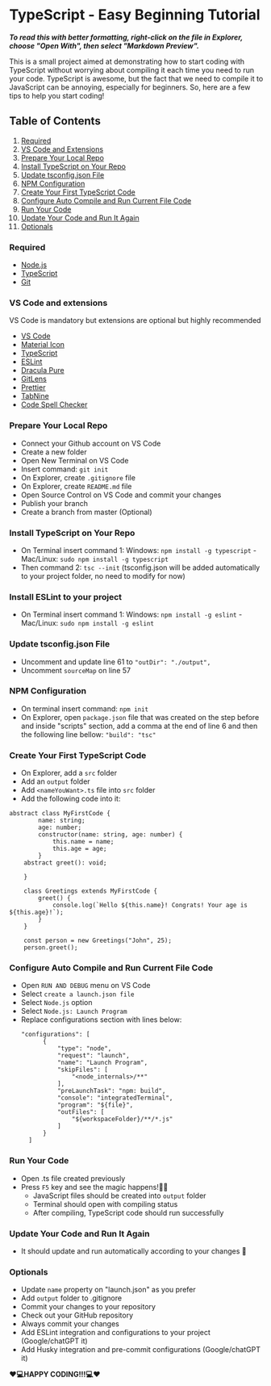 # TypeScript - Easy Beginning Tutorial

***To read this with better formatting, right-click on the file in Explorer, choose "Open With", then select "Markdown Preview".***

This is a small project aimed at demonstrating how to start coding with TypeScript without worrying about compiling it each time you need to run your code. TypeScript is awesome, but the fact that we need to compile it to JavaScript can be annoying, especially for beginners. So, here are a few tips to help you start coding!

## Table of Contents
1. [Required](#required)
2. [VS Code and Extensions](#vs-code-and-extensions)
3. [Prepare Your Local Repo](#prepare-your-local-repo)
4. [Install TypeScript on Your Repo](#install-typescript-on-your-repo)
5. [Update tsconfig.json File](#update-tsconfigjson-file)
6. [NPM Configuration](#npm-configuration)
7. [Create Your First TypeScript Code](#create-your-first-typescript-code)
8. [Configure Auto Compile and Run Current File Code](#configure-auto-compile-and-run-current-file-code)
9. [Run Your Code](#run-your-code)
10. [Update Your Code and Run It Again](#update-your-code-and-run-it-again)
11. [Optionals](#optionals)

### Required
- [Node.js](https://nodejs.org/en/download/current)
- [TypeScript](https://www.typescriptlang.org/download)
- [Git](https://git-scm.com/downloads)

### VS Code and extensions
 VS Code is mandatory but extensions are optional but highly recommended

- [VS Code](https://code.visualstudio.com/)
- [Material Icon](https://marketplace.visualstudio.com/items?itemName=PKief.material-icon-theme)
- [TypeScript](https://marketplace.visualstudio.com/items?itemName=ms-vscode.vscode-typescript-next)
- [ESLint](https://marketplace.visualstudio.com/items?itemName=dbaeumer.vscode-eslint)
- [Dracula Pure](https://marketplace.visualstudio.com/items?itemName=blackblackcat.dracula-pure)
- [GitLens](https://marketplace.visualstudio.com/items?itemName=eamodio.gitlens)
- [Prettier](https://marketplace.visualstudio.com/items?itemName=esbenp.prettier-vscode)
- [TabNine](https://marketplace.visualstudio.com/items?itemName=TabNine.tabnine-vscode)
- [Code Spell Checker](https://marketplace.visualstudio.com/items?itemName=streetsidesoftware.code-spell-checker)

### Prepare Your Local Repo
- Connect your Github account on VS Code
- Create a new folder
- Open New Terminal on VS Code
- Insert command: ```git init```
- On Explorer, create `.gitignore` file
- On Explorer, create `README.md` file
- Open Source Control on VS Code and commit your changes
- Publish your branch
- Create a branch from master (Optional)

### Install TypeScript on Your Repo
- On Terminal insert command 1: Windows: ```npm install -g typescript``` - Mac/Linux: ```sudo npm install -g typescript```
- Then command 2: ```tsc --init``` (tsconfig.json will be added automatically to your project folder, no need to modify for now)

### Install ESLint to your project
- On Terminal insert command 1: Windows: ```npm install -g eslint``` - Mac/Linux:  ```sudo npm install -g eslint```

### Update tsconfig.json File
- Uncomment and update line 61 to `"outDir": "./output",`
- Uncomment `sourceMap` on line 57 

### NPM Configuration
- On terminal insert command: ```npm init```
- On Explorer, open `package.json` file that was created on the step before and inside "scripts" section, add a comma at the end of line 6 and then the following line bellow: `"build": "tsc"`

### Create Your First TypeScript Code
- On Explorer, add a `src` folder
- Add an `output` folder
- Add `<nameYouWant>.ts` file into `src` folder
- Add the following code into it:
```
abstract class MyFirstCode {
        name: string;
        age: number;
        constructor(name: string, age: number) {
            this.name = name;
            this.age = age;
        }
    abstract greet(): void;
        
    }
    
    class Greetings extends MyFirstCode {
        greet() {
            console.log(`Hello ${this.name}! Congrats! Your age is ${this.age}!`);
        }
    }
    
    const person = new Greetings("John", 25);
    person.greet();
  ```

### Configure Auto Compile and Run Current File Code
- Open `RUN AND DEBUG` menu on VS Code
- Select `create a launch.json file`
- Select `Node.js` option
- Select `Node.js: Launch Program`
- Replace configurations section with lines below:
  ```
  "configurations": [
        {
            "type": "node",
            "request": "launch",
            "name": "Launch Program",
            "skipFiles": [
                "<node_internals>/**"
            ],
            "preLaunchTask": "npm: build",
            "console": "integratedTerminal",
            "program": "${file}",
            "outFiles": [
                "${workspaceFolder}/**/*.js"
            ]
        }
    ]
  ```

### Run Your Code
- Open .ts file created previously
- Press `F5` key and see the magic happens!🧙‍♂️
    - JavaScript files should be created into `output` folder
    - Terminal should open with compiling status
    - After compiling, TypeScript code should run successfully

### Update Your Code and Run It Again
- It should update and run automatically according to your changes 🤖

### Optionals
- Update `name` property on "launch.json" as you prefer
- Add `output` folder to .gitignore
- Commit your changes to your repository
- Check out your GitHub repository
- Always commit your changes
- Add ESLint integration and configurations to your project (Google/chatGPT it)
- Add Husky integration and pre-commit configurations (Google/chatGPT it)

**❤️💻HAPPY CODING!!!💻❤️**
